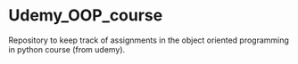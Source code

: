 # Udemy_OOP_course
Repository to keep track of assignments in the object oriented programming in python course (from udemy). 
